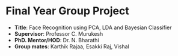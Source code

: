 # Final Year Group Project

+ **Title**: Face Recognition using PCA, LDA and Bayesian Classifier
+ **Supervisor**: Professor C. Murukesh
+ **PhD. Mentor/HOD**: Dr. N. Bharathi
+ **Group mates**: Karthik Rajaa, Esakki Raj, Vishal
